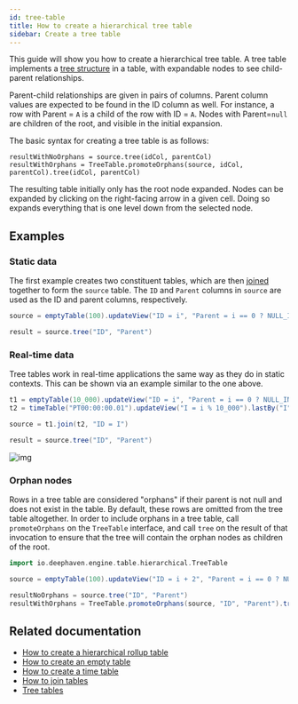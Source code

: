 ```yaml
---
id: tree-table
title: How to create a hierarchical tree table
sidebar: Create a tree table
---
```


This guide will show you how to create a hierarchical tree table. A tree table implements a [tree structure](<https://en.wikipedia.org/wiki/Tree_(data_structure)>) in a table, with expandable nodes to see child-parent relationships.

Parent-child relationships are given in pairs of columns. Parent column values are expected to be found in the ID column as well. For instance, a row with Parent = `A` is a child of the row with ID = `A`. Nodes with Parent=`null` are children of the root, and visible in the initial expansion.

The basic syntax for creating a tree table is as follows:

```
resultWithNoOrphans = source.tree(idCol, parentCol)
resultWithOrphans = TreeTable.promoteOrphans(source, idCol, parentCol).tree(idCol, parentCol)
```

The resulting table initially only has the root node expanded. Nodes can be expanded by clicking on the right-facing arrow in a given cell. Doing so expands everything that is one level down from the selected node.

## Examples

### Static data

The first example creates two constituent tables, which are then [joined](../reference/table-operations/join/join.md) together to form the `source` table. The `ID` and `Parent` columns in `source` are used as the ID and parent columns, respectively.

```groovy order=result,source
source = emptyTable(100).updateView("ID = i", "Parent = i == 0 ? NULL_INT : (int)(i / 4)")

result = source.tree("ID", "Parent")
```

### Real-time data

Tree tables work in real-time applications the same way as they do in static contexts. This can be shown via an example similar to the one above.

```groovy ticking-table order=null
t1 = emptyTable(10_000).updateView("ID = i", "Parent = i == 0 ? NULL_INT : (int)(i / 10)")
t2 = timeTable("PT00:00:00.01").updateView("I = i % 10_000").lastBy("I")

source = t1.join(t2, "ID = I")

result = source.tree("ID", "Parent")
```

![img](../../../../core/docs/assets/reference/create/tree-table-realtime.gif)

### Orphan nodes

Rows in a tree table are considered "orphans" if their parent is not null and does not exist in the table. By default, these rows are omitted from the tree table altogether. In order to include orphans in a tree table, call `promoteOrphans` on the `TreeTable` interface, and call `tree` on the result of that invocation to ensure that the tree will contain the orphan nodes as children of the root.

```groovy order=resultNoOrphans,resultWithOrphans,source
import io.deephaven.engine.table.hierarchical.TreeTable

source = emptyTable(100).updateView("ID = i + 2", "Parent = i == 0 ? NULL_INT : i % 9")

resultNoOrphans = source.tree("ID", "Parent")
resultWithOrphans = TreeTable.promoteOrphans(source, "ID", "Parent").tree("ID", "Parent")
```

## Related documentation

- [How to create a hierarchical rollup table](./rollup-table.md)
- [How to create an empty table](../how-to-guides/empty-table.md)
- [How to create a time table](../how-to-guides/time-table.md)
- [How to join tables](../how-to-guides/joins-overview.md)
- [Tree tables](../reference/table-operations/create/treeTable.md)
